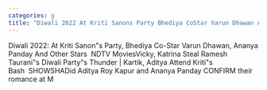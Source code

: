 ```yaml
---
categories: g
title: "Diwali 2022 At Kriti Sanons Party Bhediya CoStar Varun Dhawan Ananya Panday And Other Stars  NDTV Movies"
---
```

Diwali 2022: At Kriti Sanon"s Party, Bhediya Co-Star Varun Dhawan, Ananya Panday And Other Stars&nbsp;&nbsp;NDTV MoviesVicky, Katrina Steal Ramesh Taurani"s Diwali Party"s Thunder | Kartik, Aditya Attend Kriti"s Bash&nbsp;&nbsp;SHOWSHADid Aditya Roy Kapur and Ananya Panday CONFIRM their romance at M